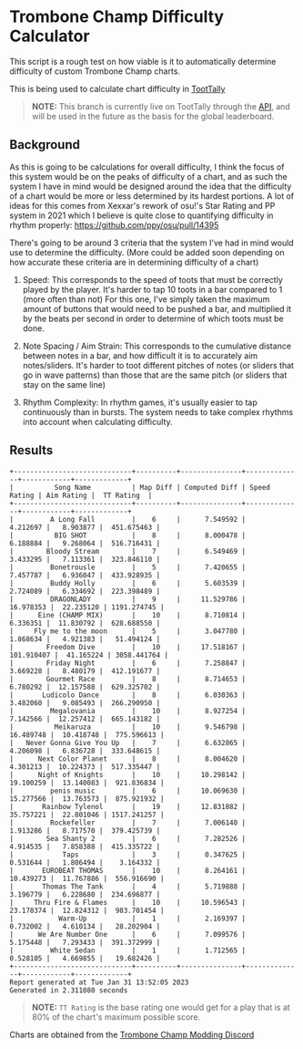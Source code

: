 # Trombone Champ Difficulty Calculator

This script is a rough test on how viable is it to automatically determine difficulty of custom Trombone Champ charts.

This is being used to calculate chart difficulty in [TootTally](https://toottally.com/)

> **NOTE:** This branch is currently live on TootTally through the [API](https://toottally.com/api/songs/), and will be used in the future as the basis for the global leaderboard.

## Background

As this is going to be calculations for overall difficulty, I think the focus of this system would be on the peaks of difficulty of a chart, and as such the system I have in mind would be designed around the idea that the difficulty of a chart would be more or less determined by its hardest portions. A lot of ideas for this comes from Xexxar's rework of osu!'s Star Rating and PP system in 2021 which I believe is quite close to quantifying difficulty in rhythm properly: https://github.com/ppy/osu/pull/14395

There's going to be around 3 criteria that the system I've had in mind would use to determine the difficulty. (More could be added soon depending on how accurate these criteria are in determining difficulty of a chart)

1. Speed: This corresponds to the speed of toots that must be correctly played by the player. It's harder to tap 10 toots in a bar compared to 1 (more often than not)
For this one, I've simply taken the maximum amount of buttons that would need to be pushed a bar, and multiplied it by the beats per second in order to determine of which toots must be done.

2. Note Spacing / Aim Strain: This corresponds to the cumulative distance between notes in a bar, and how difficult it is to accurately aim notes/sliders. It's harder to toot different pitches of notes (or sliders that go in wave patterns) than those that are the same pitch (or sliders that stay on the same line)

3. Rhythm Complexity: In rhythm games, it's usually easier to tap continuously than in bursts. The system needs to take complex rhythms into account when calculating difficulty.

## Results

```
+-----------------------------+----------+---------------+--------------+------------+-------------+
|          Song Name          | Map Diff | Computed Diff | Speed Rating | Aim Rating |  TT Rating  |
+-----------------------------+----------+---------------+--------------+------------+-------------+
|         A Long Fall         |    6     |      7.549592 |     4.212697 |   8.903877 |  451.675463 |
|          BIG SHOT           |    8     |      8.000478 |     6.188884 |   9.268064 |  516.716431 |
|        Bloody Stream        |    7     |      6.549469 |     3.433295 |   7.113361 |  323.846110 |
|         Bonetrousle         |    5     |      7.420655 |     7.457787 |   6.936047 |  433.928935 |
|         Buddy Holly         |    6     |      5.603539 |     2.724089 |   6.334692 |  223.398489 |
|         DRAGONLADY          |    9     |     11.529786 |    16.978353 |  22.235120 | 1191.274745 |
|      Eine (CHAMP MIX)       |    10    |      8.710814 |     6.336351 |  11.830792 |  628.688550 |
|     Fly me to the moon      |    5     |      3.047780 |     1.868634 |   4.921383 |   51.494124 |
|        Freedom Dive         |    10    |     17.518167 |   101.910407 |  41.165224 | 3058.441764 |
|        Friday Night         |    6     |      7.258847 |     3.669228 |   8.480179 |  412.191677 |
|        Gourmet Race         |    8     |      8.714653 |     6.780292 |  12.157588 |  629.325702 |
|       Ludicolo Dance        |    8     |      6.030363 |     3.482060 |   9.085493 |  266.290950 |
|         Megalovania         |    10    |      8.927254 |     7.142566 |  12.257412 |  665.143182 |
|          Meikaruza          |    10    |      9.546798 |    16.489748 |  10.418748 |  775.596613 |
|   Never Gonna Give You Up   |    7     |      6.632865 |     4.206098 |   6.836728 |  333.648615 |
|      Next Color Planet      |    8     |      8.004620 |     4.301213 |  10.224373 |  517.335447 |
|      Night of Knights       |    10    |     10.298142 |    19.100259 |  13.140083 |  921.836834 |
|         penis music         |    6     |     10.069630 |    15.277566 |  13.763573 |  875.921932 |
|       Rainbow Tylenol       |    19    |     12.831882 |    35.757221 |  22.801046 | 1517.241257 |
|         Rockefeller         |    7     |      7.006140 |     1.913286 |   8.717570 |  379.425739 |
|        Sea Shanty 2         |    6     |      7.282526 |     4.914535 |   7.858388 |  415.335722 |
|            Taps             |    3     |      0.347625 |     0.531644 |   1.806494 |    3.164332 |
|       EUROBEAT THOMAS       |    10    |      8.264161 |    10.439273 |  11.767886 |  556.916690 |
|       Thomas The Tank       |    4     |      5.719888 |     3.196779 |   6.228680 |  234.696877 |
|     Thru Fire & Flames      |    10    |     10.596543 |    23.178374 |  12.824312 |  983.701454 |
|           Warm-Up           |    1     |      2.169397 |     0.732002 |   4.610134 |   28.202904 |
|      We Are Number One      |    6     |      7.099576 |     5.175448 |   7.293433 |  391.372999 |
|         White Sedan         |    1     |      1.712565 |     0.528105 |   4.669855 |   19.682426 |
+-----------------------------+----------+---------------+--------------+------------+-------------+
Report generated at Tue Jan 31 13:52:05 2023
Generated in 2.311080 seconds
```

> **NOTE:** `TT Rating` is the base rating one would get for a play that is at 80% of the chart's maximum possible score.

Charts are obtained from the [Trombone Champ Modding Discord](https://discord.gg/KVzKRsbetJ)
